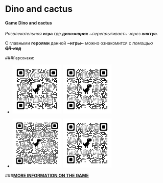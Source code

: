 # Dino and cactus
#### Game Dino and cactus 
_Развлекательная_ **игра** где ***динозаврик*** _~перепрыгивает~_ _через_ ***кактус***.

С главными **героями** данной **~игры~** можно 
ознакомится  c _помощью_ ~~***QR-код***~~ 

###`Персонажи`:

- ![Dino](img/qrcode_dinoworldexpo.com.png)         ![Cactus](img/qrcode_babyplus.ua.png)



- ![Cactus](img/qrcode_cdn.27.ua.png)               ![Cactus](img/qrcode_babyplus.ua.png)




###__[MORE INFORMATION ON THE GAME](https://dino-chrome.com/)__

